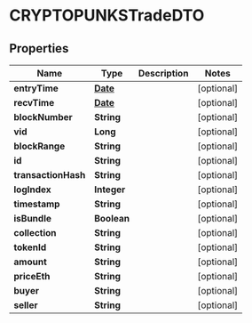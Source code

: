 

# CRYPTOPUNKSTradeDTO

## Properties

Name | Type | Description | Notes
------------ | ------------- | ------------- | -------------
**entryTime** | [**Date**](Date.md) |  |  [optional]
**recvTime** | [**Date**](Date.md) |  |  [optional]
**blockNumber** | **String** |  |  [optional]
**vid** | **Long** |  |  [optional]
**blockRange** | **String** |  |  [optional]
**id** | **String** |  |  [optional]
**transactionHash** | **String** |  |  [optional]
**logIndex** | **Integer** |  |  [optional]
**timestamp** | **String** |  |  [optional]
**isBundle** | **Boolean** |  |  [optional]
**collection** | **String** |  |  [optional]
**tokenId** | **String** |  |  [optional]
**amount** | **String** |  |  [optional]
**priceEth** | **String** |  |  [optional]
**buyer** | **String** |  |  [optional]
**seller** | **String** |  |  [optional]




